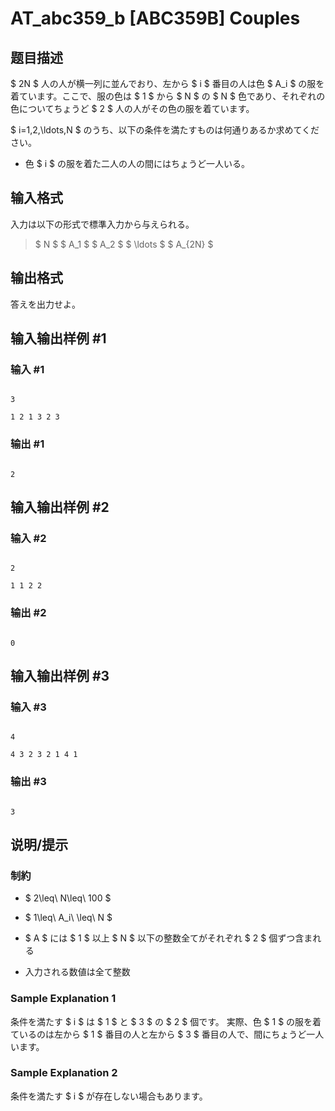 # AT_abc359_b [ABC359B] Couples

## 题目描述

[problemUrl]: https://atcoder.jp/contests/abc359/tasks/abc359_b

$ 2N $ 人の人が横一列に並んでおり、左から $ i $ 番目の人は色 $ A_i $ の服を着ています。ここで、服の色は $ 1 $ から $ N $ の $ N $ 色であり、それぞれの色についてちょうど $ 2 $ 人の人がその色の服を着ています。

$ i=1,2,\ldots,N $ のうち、以下の条件を満たすものは何通りあるか求めてください。

- 色 $ i $ の服を着た二人の人の間にはちょうど一人いる。

## 输入格式

入力は以下の形式で標準入力から与えられる。

> $ N $ $ A_1 $ $ A_2 $ $ \ldots $ $ A_{2N} $

## 输出格式

答えを出力せよ。

## 输入输出样例 #1

### 输入 #1

```
3
1 2 1 3 2 3
```

### 输出 #1

```
2
```

## 输入输出样例 #2

### 输入 #2

```
2
1 1 2 2
```

### 输出 #2

```
0
```

## 输入输出样例 #3

### 输入 #3

```
4
4 3 2 3 2 1 4 1
```

### 输出 #3

```
3
```

## 说明/提示

### 制約

- $ 2\leq\ N\leq\ 100 $
- $ 1\leq\ A_i\ \leq\ N $
- $ A $ には $ 1 $ 以上 $ N $ 以下の整数全てがそれぞれ $ 2 $ 個ずつ含まれる
- 入力される数値は全て整数
 
### Sample Explanation 1

条件を満たす $ i $ は $ 1 $ と $ 3 $ の $ 2 $ 個です。 実際、色 $ 1 $ の服を着ているのは左から $ 1 $ 番目の人と左から $ 3 $ 番目の人で、間にちょうど一人います。

### Sample Explanation 2

条件を満たす $ i $ が存在しない場合もあります。